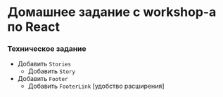 # Домашнее задание с workshop-а по React

### Техническое задание
  - Добавить `Stories`
    - Добавить `Story`
  - Добавить `Footer`
    - Добавить `FooterLink` [удобство расширения]
